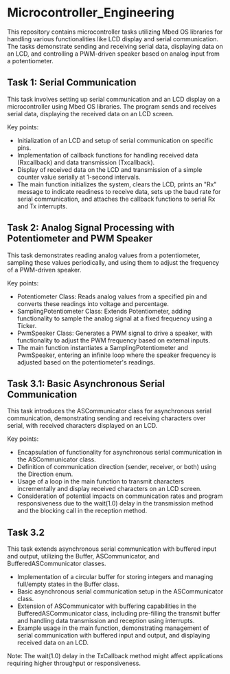 # Microcontroller_Engineering
This repository contains microcontroller tasks utilizing Mbed OS libraries for handling various functionalities like LCD display and serial communication. The tasks demonstrate sending and receiving serial data, displaying data on an LCD, and controlling a PWM-driven speaker based on analog input from a potentiometer.

## Task 1: Serial Communication
This task involves setting up serial communication and an LCD display on a microcontroller using Mbed OS libraries. The program sends and receives serial data, displaying the received data on an LCD screen. 

Key points:
- Initialization of an LCD and setup of serial communication on specific pins.
- Implementation of callback functions for handling received data (Rxcallback) and data transmission (Txcallback).
- Display of received data on the LCD and transmission of a simple counter value serially at 1-second intervals.
- The main function initializes the system, clears the LCD, prints an "Rx" message to indicate readiness to receive data, sets up the baud rate for serial communication, and attaches the callback functions to serial Rx and Tx interrupts.

## Task 2: Analog Signal Processing with Potentiometer and PWM Speaker
This task demonstrates reading analog values from a potentiometer, sampling these values periodically, and using them to adjust the frequency of a PWM-driven speaker.

Key points: 

- Potentiometer Class: Reads analog values from a specified pin and converts these readings into voltage and percentage.
- SamplingPotentiometer Class: Extends Potentiometer, adding functionality to sample the analog signal at a fixed frequency using a Ticker.
- PwmSpeaker Class: Generates a PWM signal to drive a speaker, with functionality to adjust the PWM frequency based on external inputs.
- The main function instantiates a SamplingPotentiometer and PwmSpeaker, entering an infinite loop where the speaker frequency is adjusted based on the potentiometer's readings.

## Task 3.1: Basic Asynchronous Serial Communication
This task introduces the ASCommunicator class for asynchronous serial communication, demonstrating sending and receiving characters over serial, with received characters displayed on an LCD.

Key points:
- Encapsulation of functionality for asynchronous serial communication in the ASCommunicator class.
- Definition of communication direction (sender, receiver, or both) using the Direction enum.
- Usage of a loop in the main function to transmit characters incrementally and display received characters on an LCD screen.
- Consideration of potential impacts on communication rates and program responsiveness due to the wait(1.0) delay in the transmission method and the blocking call in the reception method.

## Task 3.2 

This task extends asynchronous serial communication with buffered input and output, utilizing the Buffer, ASCommunicator, and BufferedASCommunicator classes. 

- Implementation of a circular buffer for storing integers and managing full/empty states in the Buffer class.
- Basic asynchronous serial communication setup in the ASCommunicator class.
- Extension of ASCommunicator with buffering capabilities in the BufferedASCommunicator class, including pre-filling the transmit buffer and handling data transmission and reception using interrupts.
- Example usage in the main function, demonstrating management of serial communication with buffered input and output, and displaying received data on an LCD.

Note: The wait(1.0) delay in the TxCallback method might affect applications requiring higher throughput or responsiveness.

